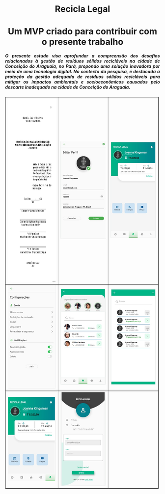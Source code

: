 <h1 align="center"> Recicla Legal </h1>

<h1 align="center"> Um MVP criado para contribuir com o presente trabalho </h1>



<h5 style="text-align: justify;">O presente estudo visa aprofundar a compreens&atilde;o dos desafios relacionados &agrave; gest&atilde;o de res&iacute;duos s&oacute;lidos recicl&aacute;veis na cidade de Concei&ccedil;&atilde;o do Araguaia, no Par&aacute;, propondo uma solu&ccedil;&atilde;o inovadora por meio de uma tecnologia digital. No contexto da pesquisa, &eacute; destacada a prote&ccedil;&atilde;o da gest&atilde;o adequada de res&iacute;duos s&oacute;lidos recicl&aacute;veis para mitigar os impactos ambientais e socioecon&ocirc;micos causados pelo descarte inadequado na cidade de Conceição do Araguaia.</h5>



   <table border="1" cellpadding="1" cellspacing="1" style="width:500px">
	<tbody>
		<tr>
		<td><img alt="" height="600" src="https://github.com/danicampos01/Recicla-Legal/blob/main/capa.png" width="300" /></td>
			<td><img alt="" src="https://github.com/danicampos01/Recicla-Legal/blob/main/WhatsApp%20Image%202023-11-29%20at%2021.12.54.jpeg" /></td>
			<td><img alt="" src="https://github.com/danicampos01/Recicla-Legal/blob/main/WhatsApp%20Image%202023-11-29%20at%2021.12.53.jpeg" /></td>
		</tr>
		<tr>
			<td><img alt="" src="https://github.com/danicampos01/Recicla-Legal/blob/main/WhatsApp%20Image%202023-11-29%20at%2021.12.53%20(3).jpeg" /></td>
			<td><img alt="" src="https://github.com/danicampos01/Recicla-Legal/blob/main/WhatsApp%20Image%202023-11-29%20at%2021.12.53%20(2).jpeg" /></td>
			<td><img alt="" src="https://github.com/danicampos01/Recicla-Legal/blob/main/WhatsApp%20Image%202023-11-29%20at%2021.12.53%20(1).jpeg" /></td>
		</tr>
		<tr>
			<td><img alt="" src="https://github.com/danicampos01/Recicla-Legal/blob/main/WhatsApp%20Image%202023-11-29%20at%2021.12.52.jpeg" /></td>
			<td><img alt="" src="https://github.com/danicampos01/Recicla-Legal/blob/main/WhatsApp%20Image%202023-11-29%20at%2021.12.52%20(1).jpeg" /></td>
			<td>&nbsp;</td>
		</tr>
	</tbody>
</table>

<p>&nbsp;</p>

